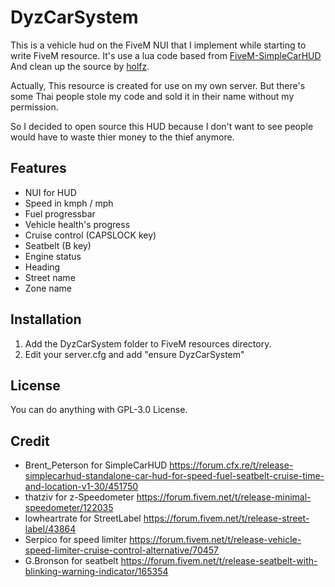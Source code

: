 # DyzCarSystem
This is a vehicle hud on the FiveM NUI that I implement while starting to write FiveM resource. It's use a lua code based from [FiveM-SimpleCarHUD](https://github.com/bepo13/FiveM-SimpleCarHUD) And clean up the source by [holfz](https://github.com/Holfz).

Actually, This resource is created for use on my own server. But there's some Thai people stole my code and sold it in their name without my permission.

So I decided to open source this HUD because I don't want to see people would have to waste thier money to the thief anymore.

## Features
* NUI for HUD
* Speed in kmph / mph
* Fuel progressbar
* Vehicle health's progress
* Cruise control (CAPSLOCK key)
* Seatbelt (B key)
* Engine status
* Heading
* Street name
* Zone name

## Installation
1. Add the DyzCarSystem folder to FiveM resources directory.
2. Edit your server.cfg and add "ensure DyzCarSystem"

## License
You can do anything with GPL-3.0 License.

## Credit
* Brent_Peterson for SimpleCarHUD https://forum.cfx.re/t/release-simplecarhud-standalone-car-hud-for-speed-fuel-seatbelt-cruise-time-and-location-v1-30/451750
* thatziv for z-Speedometer https://forum.fivem.net/t/release-minimal-speedometer/122035
* lowheartrate for StreetLabel https://forum.fivem.net/t/release-street-label/43864
* Serpico for speed limiter https://forum.fivem.net/t/release-vehicle-speed-limiter-cruise-control-alternative/70457
* G.Bronson for seatbelt https://forum.fivem.net/t/release-seatbelt-with-blinking-warning-indicator/165354
